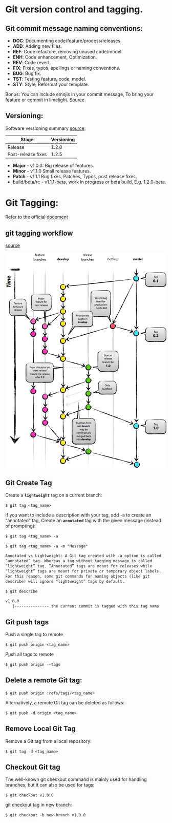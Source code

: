# Git version control and tagging.

## Git commit message naming conventions:

- **DOC**: Documenting code/feature/process/releases.
- **ADD**: Adding new files.
- **REF**: Code refactore, removing unused code/model.
- **ENH**: Code enhancement, Optimization.
- **REV**: Code revert.
- **FIX**: Fixes, typos, spellings or naming conventions.
- **BUG**: Bug fix.
- **TST**: Testing feature, code, model.
- **STY**: Style, Reformat your template.

Bonus: You can include emojis in your commit message, To bring your feature or commit in limelight. [Source](https://gitmoji.dev/)

## Versioning:

Software versioning summary [source](https://en.wikipedia.org/wiki/Software_versioning):

|Stage |Versioning
--| --|
|Release |1.2.0	
|Post-release fixes |1.2.5

- **Major** - v1.0.0: Big release of features.
- **Minor** - v1.1.0 Small release features. 
- **Patch** - v1.1.1 Bug fixes, Patches, Typos, post release fixes.
- build/beta/rc - v1.1.1-beta, work in progress or beta build, E.g. 1.2.0-beta.

# Git Tagging:

Refer to the official [document](https://git-scm.com/book/en/v2/Git-Basics-Tagging)

## git tagging workflow

[source](https://softwareengineering.stackexchange.com/questions/165725/git-branching-and-tagging-best-practices/165733#165733)

![workflow](./git_tagging.png)

## Git Create Tag
Create a **`lightweight`** tag on a current branch:

`$ git tag <tag_name>`

If you want to include a description with your tag, add -a to create an “annotated” tag,
Create an **`annotated`** tag with the given message (instead of prompting):

`$ git tag <tag_name> -a`

`$ git tag <tag_name> -a -m "Message"`

```
Annotated vs Lightweight: A Git tag created with -a option is called “annotated” tag. Whereas a tag without tagging message is called “lightweight” tag. “Annotated” tags are meant for releases while “lightweight” tags are meant for private or temporary object labels. For this reason, some git commands for naming objects (like git describe) will ignore “lightweight” tags by default.
```

`$ git describe`

```
v1.0.0
   |--------------- the current commit is tagged with this tag name
```
## Git push tags

Push a single tag to remote

`$ git push origin <tag_name>`


Push all tags to remote

`$ git push origin --tags`

## Delete a remote Git tag:

`$ git push origin :refs/tags/<tag_name>`

Alternatively, a remote Git tag can be deleted as follows:

`$ git push -d origin <tag_name>`

## Remove Local Git Tag
Remove a Git tag from a local repository:

`$ git tag -d <tag_name>`

## Checkout Git tag
The well-known git checkout command is mainly used for handling branches, but it can also be used for tags:

`$ git checkout v1.0.0`

git checkout tag in new branch:

`$ git checkout -b new-branch v1.0.0`
